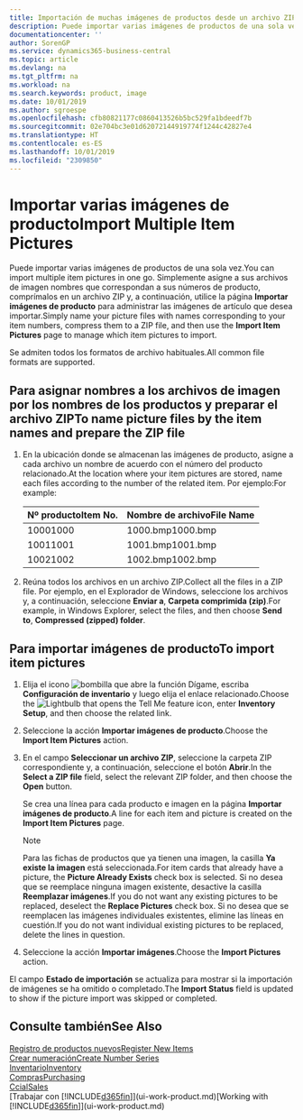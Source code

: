 ```yaml
---
title: Importación de muchas imágenes de productos desde un archivo ZIP| Documentos de Microsoft
description: Puede importar varias imágenes de productos de una sola vez. Simplemente asigne a sus archivos de imagen nombres que correspondan a sus números de producto, comprímalos en un archivo zip y, a continuación, utilice la página Importar imágenes de producto para administrar las imágenes de artículo que desea importar.
documentationcenter: ''
author: SorenGP
ms.service: dynamics365-business-central
ms.topic: article
ms.devlang: na
ms.tgt_pltfrm: na
ms.workload: na
ms.search.keywords: product, image
ms.date: 10/01/2019
ms.author: sgroespe
ms.openlocfilehash: cfb80821177c0860413526b5bc529fa1bdeedf7b
ms.sourcegitcommit: 02e704bc3e01d62072144919774f1244c42827e4
ms.translationtype: HT
ms.contentlocale: es-ES
ms.lasthandoff: 10/01/2019
ms.locfileid: "2309850"
---
```

# <a name="import-multiple-item-pictures"></a><span data-ttu-id="a3583-104">Importar varias imágenes de producto</span><span class="sxs-lookup"><span data-stu-id="a3583-104">Import Multiple Item Pictures</span></span>
<span data-ttu-id="a3583-105">Puede importar varias imágenes de productos de una sola vez.</span><span class="sxs-lookup"><span data-stu-id="a3583-105">You can import multiple item pictures in one go.</span></span> <span data-ttu-id="a3583-106">Simplemente asigne a sus archivos de imagen nombres que correspondan a sus números de producto, comprímalos en un archivo ZIP y, a continuación, utilice la página **Importar imágenes de producto** para administrar las imágenes de artículo que desea importar.</span><span class="sxs-lookup"><span data-stu-id="a3583-106">Simply name your picture files with names corresponding to your item numbers, compress them to a ZIP file, and then use the **Import Item Pictures** page to manage which item pictures to import.</span></span>

<span data-ttu-id="a3583-107">Se admiten todos los formatos de archivo habituales.</span><span class="sxs-lookup"><span data-stu-id="a3583-107">All common file formats are supported.</span></span>

## <a name="to-name-picture-files-by-the-item-names-and-prepare-the-zip-file"></a><span data-ttu-id="a3583-108">Para asignar nombres a los archivos de imagen por los nombres de los productos y preparar el archivo ZIP</span><span class="sxs-lookup"><span data-stu-id="a3583-108">To name picture files by the item names and prepare the ZIP file</span></span>
1. <span data-ttu-id="a3583-109">En la ubicación donde se almacenan las imágenes de producto, asigne a cada archivo un nombre de acuerdo con el número del producto relacionado.</span><span class="sxs-lookup"><span data-stu-id="a3583-109">At the location where your item pictures are stored, name each files according to the number of the related item.</span></span> <span data-ttu-id="a3583-110">Por ejemplo:</span><span class="sxs-lookup"><span data-stu-id="a3583-110">For example:</span></span>

    |<span data-ttu-id="a3583-111">Nº producto</span><span class="sxs-lookup"><span data-stu-id="a3583-111">Item No.</span></span>|<span data-ttu-id="a3583-112">Nombre de archivo</span><span class="sxs-lookup"><span data-stu-id="a3583-112">File Name</span></span>|
    |-|-|
    |<span data-ttu-id="a3583-113">1000</span><span class="sxs-lookup"><span data-stu-id="a3583-113">1000</span></span>|<span data-ttu-id="a3583-114">1000.bmp</span><span class="sxs-lookup"><span data-stu-id="a3583-114">1000.bmp</span></span>|
    |<span data-ttu-id="a3583-115">1001</span><span class="sxs-lookup"><span data-stu-id="a3583-115">1001</span></span>|<span data-ttu-id="a3583-116">1001.bmp</span><span class="sxs-lookup"><span data-stu-id="a3583-116">1001.bmp</span></span>|
    |<span data-ttu-id="a3583-117">1002</span><span class="sxs-lookup"><span data-stu-id="a3583-117">1002</span></span>|<span data-ttu-id="a3583-118">1002.bmp</span><span class="sxs-lookup"><span data-stu-id="a3583-118">1002.bmp</span></span>|

2. <span data-ttu-id="a3583-119">Reúna todos los archivos en un archivo ZIP.</span><span class="sxs-lookup"><span data-stu-id="a3583-119">Collect all the files in a ZIP file.</span></span> <span data-ttu-id="a3583-120">Por ejemplo, en el Explorador de Windows, seleccione los archivos y, a continuación, seleccione **Enviar a**, **Carpeta comprimida (zip)**.</span><span class="sxs-lookup"><span data-stu-id="a3583-120">For example, in Windows Explorer, select the files, and then choose **Send to**, **Compressed (zipped) folder**.</span></span>     

## <a name="to-import-item-pictures"></a><span data-ttu-id="a3583-121">Para importar imágenes de producto</span><span class="sxs-lookup"><span data-stu-id="a3583-121">To import item pictures</span></span>
1. <span data-ttu-id="a3583-122">Elija el icono ![bombilla que abre la función Dígame](media/ui-search/search_small.png "Dígame que desea hacer"), escriba **Configuración de inventario** y luego elija el enlace relacionado.</span><span class="sxs-lookup"><span data-stu-id="a3583-122">Choose the ![Lightbulb that opens the Tell Me feature](media/ui-search/search_small.png "Tell me what you want to do") icon, enter **Inventory Setup**, and then choose the related link.</span></span>
2. <span data-ttu-id="a3583-123">Seleccione la acción **Importar imágenes de producto**.</span><span class="sxs-lookup"><span data-stu-id="a3583-123">Choose the **Import Item Pictures** action.</span></span>
3. <span data-ttu-id="a3583-124">En el campo **Seleccionar un archivo ZIP**, seleccione la carpeta ZIP correspondiente y, a continuación, seleccione el botón **Abrir**.</span><span class="sxs-lookup"><span data-stu-id="a3583-124">In the **Select a ZIP file** field, select the relevant ZIP folder, and then choose the **Open** button.</span></span>

    <span data-ttu-id="a3583-125">Se crea una línea para cada producto e imagen en la página **Importar imágenes de producto**.</span><span class="sxs-lookup"><span data-stu-id="a3583-125">A line for each item and picture is created on the **Import Item Pictures** page.</span></span>

    > [!NOTE]
    > <span data-ttu-id="a3583-126">Para las fichas de productos que ya tienen una imagen, la casilla **Ya existe la imagen** está seleccionada.</span><span class="sxs-lookup"><span data-stu-id="a3583-126">For item cards that already have a picture, the **Picture Already Exists** check box is selected.</span></span> <span data-ttu-id="a3583-127">Si no desea que se reemplace ninguna imagen existente, desactive la casilla **Reemplazar imágenes**.</span><span class="sxs-lookup"><span data-stu-id="a3583-127">If you do not want any existing pictures to be replaced, deselect the **Replace Pictures** check box.</span></span> <span data-ttu-id="a3583-128">Si no desea que se reemplacen las imágenes individuales existentes, elimine las líneas en cuestión.</span><span class="sxs-lookup"><span data-stu-id="a3583-128">If you do not want individual existing pictures to be replaced, delete the lines in question.</span></span>

3. <span data-ttu-id="a3583-129">Seleccione la acción **Importar imágenes**.</span><span class="sxs-lookup"><span data-stu-id="a3583-129">Choose the **Import Pictures** action.</span></span>

<span data-ttu-id="a3583-130">El campo **Estado de importación** se actualiza para mostrar si la importación de imágenes se ha omitido o completado.</span><span class="sxs-lookup"><span data-stu-id="a3583-130">The **Import Status** field is updated to show if the picture import was skipped or completed.</span></span>       

## <a name="see-also"></a><span data-ttu-id="a3583-131">Consulte también</span><span class="sxs-lookup"><span data-stu-id="a3583-131">See Also</span></span>
[<span data-ttu-id="a3583-132">Registro de productos nuevos</span><span class="sxs-lookup"><span data-stu-id="a3583-132">Register New Items</span></span>](inventory-how-register-new-items.md)  
[<span data-ttu-id="a3583-133">Crear numeración</span><span class="sxs-lookup"><span data-stu-id="a3583-133">Create Number Series</span></span>](ui-create-number-series.md)  
[<span data-ttu-id="a3583-134">Inventario</span><span class="sxs-lookup"><span data-stu-id="a3583-134">Inventory</span></span>](inventory-manage-inventory.md)  
[<span data-ttu-id="a3583-135">Compras</span><span class="sxs-lookup"><span data-stu-id="a3583-135">Purchasing</span></span>](purchasing-manage-purchasing.md)  
[<span data-ttu-id="a3583-136">Ccial</span><span class="sxs-lookup"><span data-stu-id="a3583-136">Sales</span></span>](sales-manage-sales.md)  
<span data-ttu-id="a3583-137">[Trabajar con [!INCLUDE[d365fin](includes/d365fin_md.md)]](ui-work-product.md)</span><span class="sxs-lookup"><span data-stu-id="a3583-137">[Working with [!INCLUDE[d365fin](includes/d365fin_md.md)]](ui-work-product.md)</span></span>

